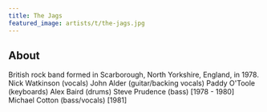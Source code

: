```yaml
---
title: The Jags
featured_image: artists/t/the-jags.jpg
---
```

## About

British rock band formed in Scarborough, North Yorkshire, England, in 1978.
Nick Watkinson (vocals)
John Alder (guitar/backing vocals)
Paddy O'Toole (keyboards)
Alex Baird (drums)
Steve Prudence (bass) [1978 - 1980]
Michael Cotton (bass/vocals) [1981]

